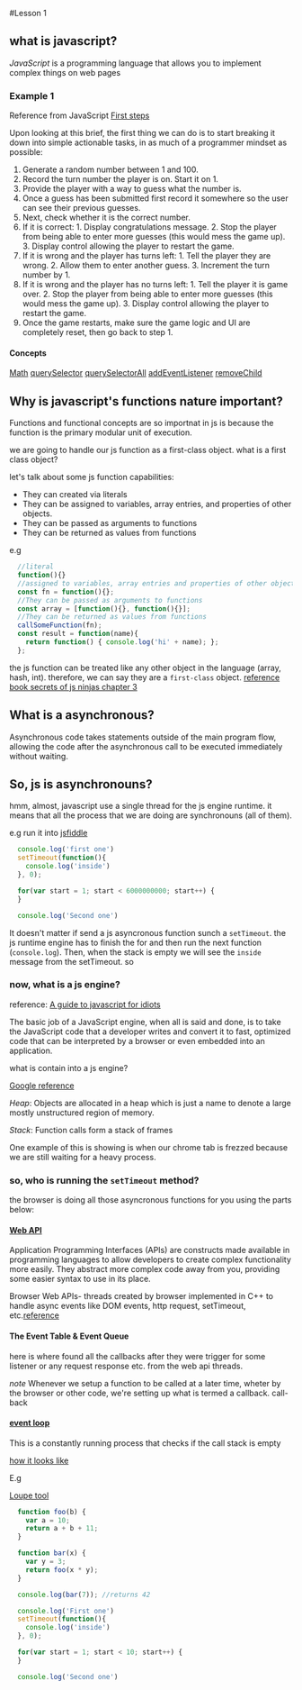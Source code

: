 #Lesson 1

## what is javascript?

*JavaScript* is a programming language that allows you to implement complex things on web pages



### Example 1
Reference from JavaScript [First steps](https://developer.mozilla.org/en-US/docs/Learn/JavaScript/First_steps/A_first_splash)

  Upon looking at this brief, the first thing we can do is to start breaking it down into simple actionable tasks, in as much of a programmer mindset as possible:

  1. Generate a random number between 1 and 100.
  2. Record the turn number the player is on. Start it on 1.
  3. Provide the player with a way to guess what the number is.
  4. Once a guess has been submitted first record it somewhere so the user can see their previous guesses.
  5. Next, check whether it is the correct number.
  6. If it is correct:
    1. Display congratulations message.
    2. Stop the player from being able to enter more guesses (this would mess the game up).
    3. Display control allowing the player to restart the game.
  7. If it is wrong and the player has turns left:
    1. Tell the player they are wrong.
    2. Allow them to enter another guess.
    3. Increment the turn number by 1.
  8. If it is wrong and the player has no turns left:
    1. Tell the player it is game over.
    2. Stop the player from being able to enter more guesses (this would mess the game up).
    3. Display control allowing the player to restart the game.
  9. Once the game restarts, make sure the game logic and UI are completely reset, then go back to step 1.

#### Concepts

[Math](https://developer.mozilla.org/en-US/docs/Web/JavaScript/Reference/Global_Objects/Math)
[querySelector](https://developer.mozilla.org/en-US/docs/Web/API/Document/querySelector)
[querySelectorAll](https://developer.mozilla.org/en-US/docs/Web/API/Document/querySelectorAll)
[addEventListener](https://developer.mozilla.org/en-US/docs/Web/API/EventTarget/addEventListener)
[removeChild](https://developer.mozilla.org/en-US/docs/Web/API/Node/removeChild)

## Why is javascript's functions nature important?

Functions and functional concepts are so importnat in js is because the function is the primary modular unit of execution.

we are going to handle our js function as a first-class object. what is a first class object?

let's talk about some js function capabilities:

* They can created via literals
* They can be assigned to variables, array entries, and properties of other objects.
* They can be passed as arguments to functions
* They can be returned as values from functions

e.g

```javascript
  //literal
  function(){}
  //assigned to variables, array entries and properties of other objects
  const fn = function(){};
  //They can be passed as arguments to functions
  const array = [function(){}, function(){}];
  //They can be returned as values from functions
  callSomeFunction(fn);
  const result = function(name){
    return function() { console.log('hi' + name); };
  };
```

the js function can be treated like any other object in the language (array, hash, int). therefore, we can say they are a `first-class` object.
[reference book secrets of js ninjas chapter 3](https://www.amazon.es/Secrets-JavaScript-Ninja-John-Resig/dp/193398869X)

## What is a asynchronous?

Asynchronous code takes statements outside of the main program flow, allowing the code after the asynchronous call to be executed immediately without waiting.

## So, js is asynchronouns?

hmm, almost, javascript use a single thread for the js engine runtime. it means that all the process that we are doing are synchronouns (all of them).

e.g
run it into [jsfiddle](https://jsfiddle.net/)

```typescript
  console.log('first one')
  setTimeout(function(){
    console.log('inside')
  }, 0);

  for(var start = 1; start < 6000000000; start++) {
  }

  console.log('Second one')
```

It doesn't matter if send a js asyncronous function sunch a `setTimeout`. the js runtime engine has to finish the for and then run the next function (`console.log`). Then, when the stack is empty we will see the `inside` message from the setTimeout. so

### now, what is a js engine?
reference: [A guide to javascript for idiots](https://developer.telerik.com/featured/a-guide-to-javascript-engines-for-idiots/)

The basic job of a JavaScript engine, when all is said and done, is to take the JavaScript code that a developer writes and convert it to fast, optimized code that can be interpreted by a browser or even embedded into an application.

what is contain into a js engine?

[Google reference](https://cdn-images-1.medium.com/max/1600/1*OnH_DlbNAPvB9KLxUCyMsA.png)

*Heap*: Objects are allocated in a heap which is just a name to denote a large mostly unstructured region of memory.

*Stack*: Function calls form a stack of frames

One example of this is showing is when our chrome tab is frezzed because we are still waiting for a heavy process.


### so, who is running the `setTimeout` method?

the browser is doing all those asyncronous functions for you using the parts below:

#### [Web API](https://developer.mozilla.org/en-US/docs/Learn/JavaScript/Client-side_web_APIs/Introduction)

Application Programming Interfaces (APIs) are constructs made available in programming languages to allow developers to create complex functionality more easily. They abstract more complex code away from you, providing some easier syntax to use in its place.

Browser Web APIs- threads created by browser implemented in C++ to handle async events like DOM events, http request, setTimeout, etc.[reference](https://medium.com/@gaurav.pandvia/understanding-javascript-function-executions-tasks-event-loop-call-stack-more-part-1-5683dea1f5ec)

#### The Event Table & Event Queue
here is where found all the callbacks after they were trigger for some listener or any request response etc. from the web api threads.

*note*
Whenever we setup a function to be called at a later time, wheter by the browser or other code, we're setting up what is termed a callback. call-back


#### [event loop](https://hackernoon.com/understanding-js-the-event-loop-959beae3ac40)
This is a constantly running process that checks if the call stack is empty

[how it looks like](http://prashantb.me/content/images/2017/01/js_runtime.png)

E.g

[Loupe tool](http://latentflip.com/loupe/?code=JC5vbignYnV0dG9uJywgJ2NsaWNrJywgZnVuY3Rpb24gb25DbGljaygpIHsKICAgIHNldFRpbWVvdXQoZnVuY3Rpb24gdGltZXIoKSB7CiAgICAgICAgY29uc29sZS5sb2coJ1lvdSBjbGlja2VkIHRoZSBidXR0b24hJyk7ICAgIAogICAgfSwgMjAwMCk7Cn0pOwoKY29uc29sZS5sb2coIkhpISIpOwoKc2V0VGltZW91dChmdW5jdGlvbiB0aW1lb3V0KCkgewogICAgY29uc29sZS5sb2coIkNsaWNrIHRoZSBidXR0b24hIik7Cn0sIDUwMDApOwoKY29uc29sZS5sb2coIldlbGNvbWUgdG8gbG91cGUuIik7!!!PGJ1dHRvbj5DbGljayBtZSE8L2J1dHRvbj4%3D)

```javascript
  function foo(b) {
    var a = 10;
    return a + b + 11;
  }

  function bar(x) {
    var y = 3;
    return foo(x * y);
  }

  console.log(bar(7)); //returns 42
```

```javascript
  console.log('First one')
  setTimeout(function(){
    console.log('inside')
  }, 0);

  for(var start = 1; start < 10; start++) {
  }

  console.log('Second one')
```
